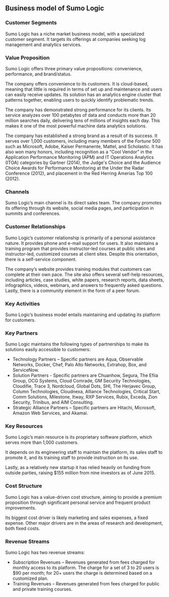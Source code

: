 Business model of Sumo Logic
----------------------------

 ### Customer Segments

 Sumo Logic has a niche market business model, with a specialized customer segment. It targets its offerings at companies seeking log management and analytics services.

 ### Value Proposition

 Sumo Logic offers three primary value propositions: convenience, performance, and brand/status.

 The company offers convenience to its customers. It is cloud-based, meaning that little is required in terms of set up and maintenance and users can easily receive updates. Its solution has an analytics engine cluster that patterns together, enabling users to quickly identify problematic trends.

 The company has demonstrated strong performance for its clients. Its service analyzes over 100 petabytes of data and conducts more than 20 million searches daily, delivering tens of millions of insights each day. This makes it one of the most powerful machine data analytics solutions.

 The company has established a strong brand as a result of its success. It serves over 1,000 customers, including many members of the *Fortune* 500 such as Microsoft, Adobe, Kaiser Permanente, Mattel, and Scholastic. It has also won many honors, including recognition as a “Cool Vendor” in the Application Performance Monitoring (APM) and IT Operations Analytics (ITOA) categories by Gartner (2014), the Judge's Choice and the Audience Choice Awards for Performance Monitoring at the Under the Radar Conference (2012), and placement in the Red Herring Amerias Top 100 (2012).

 ### Channels

 Sumo Logic’s main channel is its direct sales team. The company promotes its offering through its website, social media pages, and participation in summits and conferences.

 ### Customer Relationships

 Sumo Logic’s customer relationship is primarily of a personal assistance nature. It provides phone and e-mail support for users. It also maintains a training program that provides instructor-led courses at public sites and instructor-led, customized courses at client sites. Despite this orientation, there is a self-service component.

 The company’s website provides training modules that customers can complete at their own pace. The site also offers several self-help resources, including articles, case studies, white papers, research reports, data sheets, infographics, videos, webinars, and answers to frequently asked questions. Lastly, there is a community element in the form of a peer forum.

 ### Key Activities

 Sumo Logic’s business model entails maintaining and updating its platform for customers.

 ### Key Partners

 Sumo Logic maintains the following types of partnerships to make its solutions easily accessible to customers:

  * Technology Partners – Specific partners are Aqua, Observable Networks, Docker, Chef, Palo Alto Networks, Extrahop, Box, and ServiceNow.
 * Solution Partners - Specific partners are Chuanhow, Segura, The Efiia Group, OCG Systems, Cloud Comrade, GM Security Technologies, Cloudifie, Trace 3, Nordcloud, Global Dots, SHI, The Herjavec Group, Column Technologies, Cloudnexa, Alliance Technologies, Critical Start, Comm Solutions, Milestone, Itway, RXP Services, Rubix, Exceda, Zion Security, Trinibus, and AIM Consulting.
 * Strategic Alliance Partners – Specific partners are Hitachi, Microsoft, Amazon Web Services, and Akamai.
  ### Key Resources

 Sumo Logic’s main resource is its proprietary software platform, which serves more than 1,000 customers.

 It depends on its engineering staff to maintain the platform, its sales staff to promote it, and its training staff to provide instruction on its use.

 Lastly, as a relatively new startup it has relied heavily on funding from outside parties, raising $155 million from nine investors as of June 2015.

 ### Cost Structure

 Sumo Logic has a value-driven cost structure, aiming to provide a premium proposition through significant personal service and frequent product improvements.

 Its biggest cost driver is likely marketing and sales expenses, a fixed expense. Other major drivers are in the areas of research and development, both fixed costs.

 ### Revenue Streams

 Sumo Logic has two revenue streams:

  * Subscription Revenues – Revenues generated from fees charged for monthly access to its platform. The charge for a set of 3 to 20 users is $90 per month; for 20+ users the charge is determined based on a customized plan.
 * Training Revenues – Revenues generated from fees charged for public and private training courses.